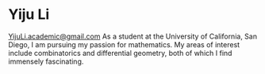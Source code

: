 # Yiju Li

[YijuLi.academic@gmail.com](mailto:YijuLi.academic@gmail.com)
As a student at the University of California, San Diego, I am pursuing my passion for mathematics. My areas of interest include combinatorics and differential geometry, both of which I find immensely fascinating.